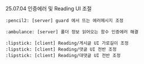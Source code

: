 25.07.04 인증에러 및 Reading UI 조절

    :pencil2: [server] guard 에서 뜨는 에러메시지 조정

    :ambulance: [server] 폴더 정보 읽어오는 함수 인증에러 해결

    :lipstick: [client] Reading/게시글 UI 가로길이 조정
    :lipstick: [client] Reading/댓글 UI 전반 조정
    :lipstick: [client] Reading/대댓글 UI 전반 조정
